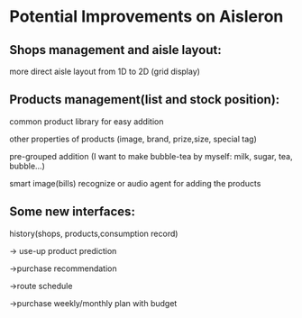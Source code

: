 # Potential Improvements on Aisleron



## Shops management and aisle layout:

more direct aisle layout from 1D to 2D (grid display)



## Products management(list and stock position):

common product library for easy addition

other properties of products (image, brand, prize,size, special tag)

pre-grouped addition (I want to make bubble-tea by myself: milk, sugar, tea, bubble...)

smart image(bills) recognize or audio agent for adding the products



## Some new interfaces:

history(shops, products,consumption record)

-> use-up product prediction

->purchase recommendation 

->route schedule

->purchase weekly/monthly plan with budget 



